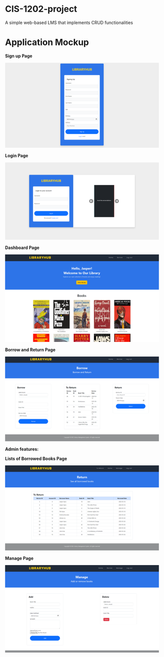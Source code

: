 # CIS-1202-project
A simple web-based LMS that implements CRUD functionalities

# Application Mockup
**Sign up Page**

<img src="./images/wireframes/SignupPage.png">

**Login Page**

<img src="./images/wireframes/LoginPage.png">

**Dashboard Page**

<img src="./images/wireframes/dashboarduser.png">


**Borrow and Return Page**

<img src="./images/wireframes/Borrowpageuser.png">

**Admin features:**

**Lists of Borrowed Books Page**

<img src="./images/wireframes/toreturnadmin.png">

**Manage Page**

<img src="./images/wireframes/ManageBooks.png">




